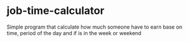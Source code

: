 # job-time-calculator
Simple program that calculate how much someone have to earn base on time, period of the day and if is in the week or weekend
